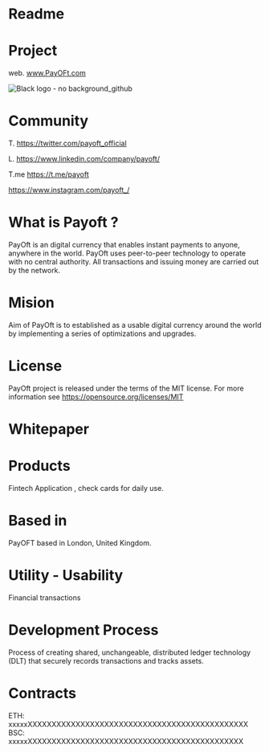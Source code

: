 # Readme
# Project
web. www.PayOFt.com

![Black logo - no background_github](https://user-images.githubusercontent.com/93432547/139534712-e33eb9f5-4087-433a-b761-8875adfe9c22.png)


# Community
T.  https://twitter.com/payoft_official

L.  https://www.linkedin.com/company/payoft/

T.me https://t.me/payoft

https://www.instagram.com/payoft_/


# What is Payoft ?

PayOft is an digital currency that enables instant payments to anyone, anywhere in the world. 
PayOft uses peer-to-peer technology to operate with no central authority. All transactions and issuing money are carried out by the network.


# Mision

Aim of PayOft is to established as a usable digital currency around the world by implementing a series of optimizations and upgrades.


# License

PayOft project is released under the terms of the MIT license. For more information see https://opensource.org/licenses/MIT


# Whitepaper


# Products

Fintech Application , check cards for daily use.


# Based in

PayOFT based in London, United Kingdom. 


# Utility - Usability

Financial transactions


# Development Process

Process of creating shared, unchangeable, distributed ledger technology (DLT) that securely records transactions and tracks assets.

# Contracts
ETH: xxxxxXXXXXXXXXXXXXXXXXXXXXXXXXXXXXXXXXXXXXXXXXXXXXX
BSC: xxxxxXXXXXXXXXXXXXXXXXXXXXXXXXXXXXXXXXXXXXXXXXXXXX
